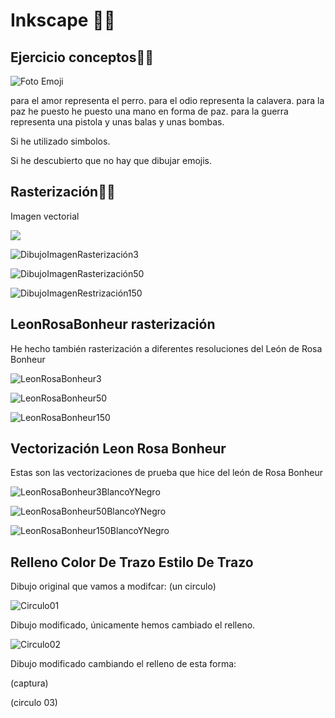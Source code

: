 # Inkscape 🐺🐨


## Ejercicio conceptos🐧🦓

![Foto Emoji](https://github.com/XXDARKNIGHTXX/SOLDADURA-Y-DISE-O/blob/main/IMG_20210324_110022.jpg)

para el amor representa el perro.
para el odio representa la calavera.
para la paz he puesto he puesto una mano en forma de paz.
para la guerra representa una pistola y unas balas y unas bombas.


Si he utilizado simbolos.


Si he descubierto que no hay que dibujar emojis.

## Rasterización🦩🐯

Imagen vectorial

![](https://raw.githubusercontent.com/XXDARKNIGHTXX/SOLDADURA-Y-DISE-O/ec3f9e9ab8376b4b2eef464c2368847d3266c4d7/imagenvectorial.svg)

![DibujoImagenRasterización3](https://raw.githubusercontent.com/XXDARKNIGHTXX/SOLDADURA-Y-DISE-O/main/ImagenRasterizaci%C3%B3n.svg.png)

![DibujoImagenRasterización50](https://raw.githubusercontent.com/XXDARKNIGHTXX/SOLDADURA-Y-DISE-O/main/ImagenRasterizaci%C3%B3n150.svg.png)

![DibujoImagenRestrización150](https://raw.githubusercontent.com/XXDARKNIGHTXX/SOLDADURA-Y-DISE-O/main/ImagenRasterizaci%C3%B3n150.svg.png)

## LeonRosaBonheur rasterización

He hecho también rasterización a diferentes resoluciones del León de Rosa Bonheur

![LeonRosaBonheur3](https://raw.githubusercontent.com/XXDARKNIGHTXX/SOLDADURA-Y-DISE-O/main/LeonRosaBonheur3.png)

![LeonRosaBonheur50](https://raw.githubusercontent.com/XXDARKNIGHTXX/SOLDADURA-Y-DISE-O/main/LeonRosaBonheur50.png)

![LeonRosaBonheur150](https://raw.githubusercontent.com/XXDARKNIGHTXX/SOLDADURA-Y-DISE-O/main/LeonRosaBonheur150.png)

## Vectorización Leon Rosa Bonheur

Estas son las vectorizaciones de prueba que hice del león de Rosa Bonheur

![LeonRosaBonheur3BlancoYNegro](https://raw.githubusercontent.com/XXDARKNIGHTXX/SOLDADURA-Y-DISE-O/main/Captura%20de%20pantalla%20de%202021-03-24%2013-51-30.png)

![LeonRosaBonheur50BlancoYNegro](https://raw.githubusercontent.com/XXDARKNIGHTXX/SOLDADURA-Y-DISE-O/main/Captura%20de%20pantalla%20de%202021-03-24%2014-01-42.png)

![LeonRosaBonheur150BlancoYNegro](https://raw.githubusercontent.com/XXDARKNIGHTXX/SOLDADURA-Y-DISE-O/main/Captura%20de%20pantalla%20de%202021-03-24%2014-01-421.png)

## Relleno Color De Trazo Estilo De Trazo 

Dibujo original que vamos a modifcar: (un circulo)

![Circulo01](https://raw.githubusercontent.com/XXDARKNIGHTXX/SOLDADURA-Y-DISE-O/45bd41a9efb3f81eaa8dd101a88bad4a70720215/RELLANO%20COLOR%20DE%20TRAZO/circulo01.svg)

Dibujo modificado, únicamente hemos cambiado el relleno.

![Circulo02](https://raw.githubusercontent.com/XXDARKNIGHTXX/SOLDADURA-Y-DISE-O/8fc14f8e6d57e6d0b852b46927c3497207c30961/RELLANO%20COLOR%20DE%20TRAZO/circulo02.svg)

Dibujo modificado cambiando el relleno de esta forma:

(captura)

(circulo 03)


